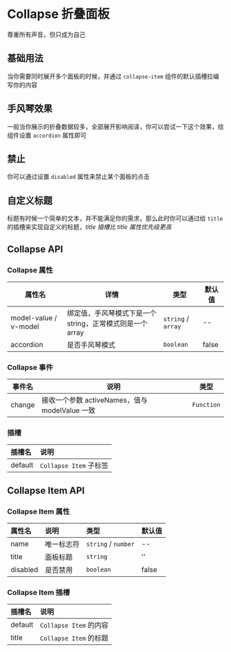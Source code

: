 # Collapse 折叠面板

尊重所有声音，但只成为自己

## 基础用法

当你需要同时展开多个面板的时候，并通过 `collapse-item` 组件的默认插槽拉编写你的内容

<preview path="../../demo/collapse/collapse-basic.vue"></preview>

## 手风琴效果

一般当你展示的折叠数据较多，全部展开影响阅读，你可以尝试一下这个效果，给组件设置 `accordion` 属性即可

<preview path="../../demo/collapse/collapse-accordion.vue"></preview>

## 禁止

你可以通过设置 `disabled` 属性来禁止某个面板的点击

<preview path="../../demo/collapse/collapse-disabled.vue"></preview>

## 自定义标题

标题有时候一个简单的文本，并不能满足你的需求，那么此时你可以通过给 `title` 的插槽来实现自定义的标题，_title 插槽比 title 属性优先级更高_

<preview path="../../demo/collapse/collapse-title.vue"></preview>

## Collapse API

### Collapse 属性

| 属性名                | 详情                                                      | 类型               | 默认值 |
| --------------------- | --------------------------------------------------------- | ------------------ | ------ |
| model-value / v-model | 绑定值，手风琴模式下是一个 string，正常模式则是一个 array | `string` / `array` | --     |
| accordion             | 是否手风琴模式                                            | `boolean`          | false  |

### Collapse 事件

| 事件名 | 说明                                           | 类型       |
| ------ | ---------------------------------------------- | ---------- |
| change | 接收一个参数 activeNames，值与 modelValue 一致 | `Function` |

### 插槽

| 插槽名  | 说明                   |
| :------ | :--------------------- |
| default | `Collapse Item` 子标签 |

## Collapse Item API

### Collapse Item 属性

| 属性名   | 说明       | 类型                | 默认值 |
| :------- | :--------- | :------------------ | :----- |
| name     | 唯一标志符 | `string` / `number` | --     |
| title    | 面板标题   | `string`            | ''     |
| disabled | 是否禁用   | `boolean`           | false  |

### Collapse Item 插槽

| 插槽名  | 说明                   |
| :------ | :--------------------- |
| default | `Collapse Item` 的内容 |
| title   | `Collapse Item` 的标题 |
